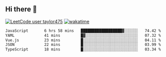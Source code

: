 ## Hi there 👋

[![LeetCode user taylor475](https://img.shields.io/badge/dynamic/json?style=for-the-badge&labelColor=black&color=%23ffa116&label=Solved&query=solvedOverTotal&url=https%3A%2F%2Fleetcode-badge.vercel.app%2Fapi%2Fusers%2Ftaylor475&logo=leetcode&logoColor=yellow)](https://leetcode.com/taylor475/)
[![wakatime](https://wakatime.com/badge/user/8c6aced9-f66a-452f-8802-5d7239ce5c50.svg)](https://wakatime.com/@8c6aced9-f66a-452f-8802-5d7239ce5c50)

<!--START_SECTION:waka-->

```txt
JavaScript       6 hrs 58 mins   ██████████████████▓░░░░░░   74.42 %
YAML             41 mins         █▓░░░░░░░░░░░░░░░░░░░░░░░   07.32 %
Vue.js           23 mins         █░░░░░░░░░░░░░░░░░░░░░░░░   04.11 %
JSON             22 mins         █░░░░░░░░░░░░░░░░░░░░░░░░   03.99 %
TypeScript       18 mins         █░░░░░░░░░░░░░░░░░░░░░░░░   03.34 %
```

<!--END_SECTION:waka-->

<!--
**taylor475/taylor475** is a _special_ repository because its `README.md` (this file) appears on your GitHub profile.
